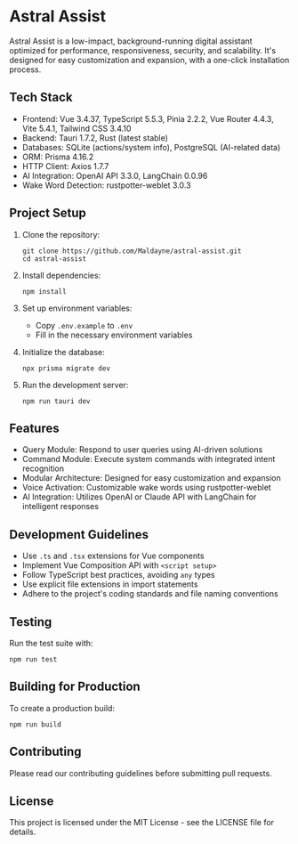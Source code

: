 # Astral Assist

Astral Assist is a low-impact, background-running digital assistant optimized for performance, responsiveness, security, and scalability. It's designed for easy customization and expansion, with a one-click installation process.

## Tech Stack

- Frontend: Vue 3.4.37, TypeScript 5.5.3, Pinia 2.2.2, Vue Router 4.4.3, Vite 5.4.1, Tailwind CSS 3.4.10
- Backend: Tauri 1.7.2, Rust (latest stable)
- Databases: SQLite (actions/system info), PostgreSQL (AI-related data)
- ORM: Prisma 4.16.2
- HTTP Client: Axios 1.7.7
- AI Integration: OpenAI API 3.3.0, LangChain 0.0.96
- Wake Word Detection: rustpotter-weblet 3.0.3

## Project Setup

1. Clone the repository:

   ```
   git clone https://github.com/Maldayne/astral-assist.git
   cd astral-assist
   ```

2. Install dependencies:

   ```
   npm install
   ```

3. Set up environment variables:

   - Copy `.env.example` to `.env`
   - Fill in the necessary environment variables

4. Initialize the database:

   ```
   npx prisma migrate dev
   ```

5. Run the development server:
   ```
   npm run tauri dev
   ```

## Features

- Query Module: Respond to user queries using AI-driven solutions
- Command Module: Execute system commands with integrated intent recognition
- Modular Architecture: Designed for easy customization and expansion
- Voice Activation: Customizable wake words using rustpotter-weblet
- AI Integration: Utilizes OpenAI or Claude API with LangChain for intelligent responses

## Development Guidelines

- Use `.ts` and `.tsx` extensions for Vue components
- Implement Vue Composition API with `<script setup>`
- Follow TypeScript best practices, avoiding `any` types
- Use explicit file extensions in import statements
- Adhere to the project's coding standards and file naming conventions

## Testing

Run the test suite with:

```
npm run test
```

## Building for Production

To create a production build:

```
npm run build
```

## Contributing

Please read our contributing guidelines before submitting pull requests.

## License

This project is licensed under the MIT License - see the LICENSE file for details.
